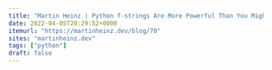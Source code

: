 ```yaml
---
title: "Martin Heinz | Python f-strings Are More Powerful Than You Might Think"
date: 2022-04-05T20:29:52+0000
itemurl: "https://martinheinz.dev/blog/70"
sites: "martinheinz.dev"
tags: ["python"]
draft: false
---
```

